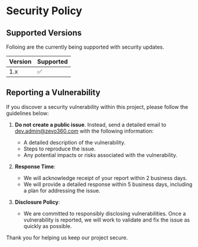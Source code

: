 # Security Policy

## Supported Versions

Folloing are the currently being supported with security updates.

| Version | Supported          |
| ------- | ------------------ |
| 1.x   | :white_check_mark: |


## Reporting a Vulnerability

If you discover a security vulnerability within this project, please follow the guidelines below:

1. **Do not create a public issue**. Instead, send a detailed email to [dev.admin@zevo360.com](mailto:dev.admin@zevo360.com) with the following information:
   - A detailed description of the vulnerability.
   - Steps to reproduce the issue.
   - Any potential impacts or risks associated with the vulnerability.

2. **Response Time**:
   - We will acknowledge receipt of your report within 2 business days.
   - We will provide a detailed response within 5 business days, including a plan for addressing the issue.

3. **Disclosure Policy**:
   - We are committed to responsibly disclosing vulnerabilities. Once a vulnerability is reported, we will work to validate and fix the issue as quickly as possible.


Thank you for helping us keep our project secure.
